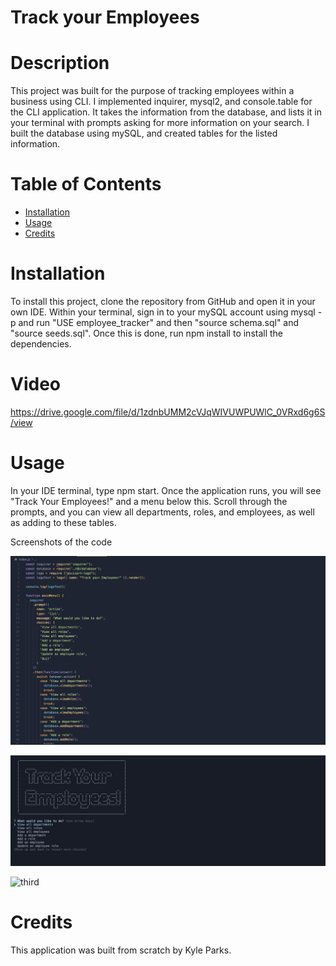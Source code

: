 # Track your Employees

# Description

This project was built for the purpose of tracking employees within a business using CLI. I implemented inquirer, mysql2, and console.table for the CLI application. It takes the information from the database, and lists it in your terminal with prompts asking for more information on your search. I built the database using mySQL, and created tables for the listed information.

# Table of Contents
* [Installation](#installation)
* [Usage](#usage)
* [Credits](#credits)

# Installation

To install this project, clone the repository from GitHub and open it in your own IDE. Within your terminal, sign in to your mySQL account using mysql -p and run "USE employee_tracker" and then "source schema.sql" and "source seeds.sql". Once this is done, run npm install to install the dependencies.

# Video

https://drive.google.com/file/d/1zdnbUMM2cVJqWIVUWPUWlC_0VRxd6g6S/view

# Usage

In your IDE terminal, type npm start. Once the application runs, you will see "Track Your Employees!" and a menu below this. Scroll through the prompts, and you can view all departments, roles, and employees, as well as adding to these tables.

Screenshots of the code

![first](images/first.jpg)

![second](images/second.jpg)

![third](images/third.jpg)

# Credits

This application was built from scratch by Kyle Parks.